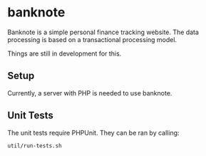 # banknote


Banknote is a simple personal finance tracking website. The data processing is based on a transactional processing model.

Things are still in development for this.


## Setup

Currently, a server with PHP is needed to use banknote.

## Unit Tests

The unit tests require PHPUnit. They can be ran by calling:
```
util/run-tests.sh
```
